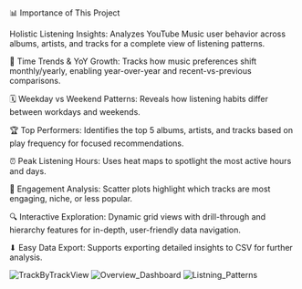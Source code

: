 📊 Importance of This Project

Holistic Listening Insights:
Analyzes YouTube Music user behavior across albums, artists, and tracks for a complete view of listening patterns.

📅 Time Trends & YoY Growth:
Tracks how music preferences shift monthly/yearly, enabling year-over-year and recent-vs-previous comparisons.

🗓 Weekday vs Weekend Patterns:
Reveals how listening habits differ between workdays and weekends.

🏆 Top Performers:
Identifies the top 5 albums, artists, and tracks based on play frequency for focused recommendations.

⏰ Peak Listening Hours:
Uses heat maps to spotlight the most active hours and days.

🔬 Engagement Analysis:
Scatter plots highlight which tracks are most engaging, niche, or less popular.

🔍 Interactive Exploration:
Dynamic grid views with drill-through and hierarchy features for in-depth, user-friendly data navigation.

⬇ Easy Data Export:
Supports exporting detailed insights to CSV for further analysis.


![TrackByTrackView](https://github.com/user-attachments/assets/8e9c4528-1b80-48a0-b43b-f6f4e01dfdd6)
![Overview_Dashboard](https://github.com/user-attachments/assets/9b9dde12-f216-4d84-857a-ba2c9c6a61bb)
![Listning_Patterns](https://github.com/user-attachments/assets/7ac989c6-c3d6-4fc2-9141-8454e6787cdd)
